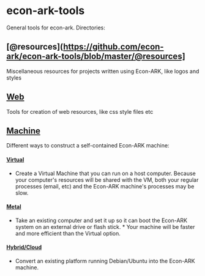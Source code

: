 # econ-ark-tools
General tools for econ-ark. Directories:

## [@resources](https://github.com/econ-ark/econ-ark-tools/blob/master/@resources]

Miscellaneous resources for projects written using Econ-ARK, like logos and styles

## [Web](https://github.com/econ-ark/econ-ark-tools/blob/master/Web)

Tools for creation of web resources, like css style files etc

## [Machine](https://github.com/econ-ark/econ-ark-tools/blob/master/Machine)

Different ways to construct a self-contained Econ-ARK machine:

#### [Virtual](https://github.com/econ-ark/econ-ark-tools/blob/master/Virtual)

* Create a Virtual Machine that you can run on a host computer. Because your computer's resources will be shared with the VM, both your regular processes (email, etc) and the Econ-ARK machine's processes may be slow.

#### [Metal](https://github.com/econ-ark/econ-ark-tools/tree/master/Machine/Metal)

* Take an existing computer and set it up so it can boot the Econ-ARK system on an external drive or flash stick. 
      * Your machine will be faster and more efficient than the Virtual option. 

#### [Hybrid/Cloud](https://github.com/econ-ark/econ-ark-tools/blob/master/Metal)

* Convert an existing platform running Debian/Ubuntu into the Econ-ARK machine.


